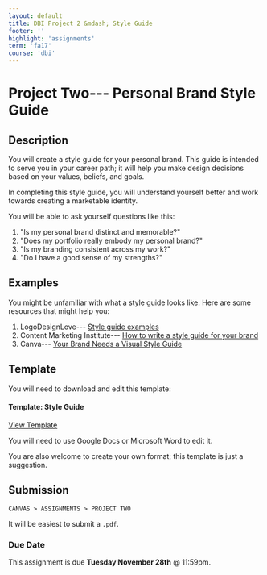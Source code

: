 ```yaml
---
layout: default
title: DBI Project 2 &mdash; Style Guide
footer: ''
highlight: 'assignments'
term: 'fa17'
course: 'dbi'
---
```

# Project Two--- Personal Brand Style Guide
## Description
You will create a style guide for your personal brand. This guide is intended to serve you in your career path; it will help you make design decisions based on your values, beliefs, and goals.

In completing this style guide, you will understand yourself better and work towards creating a marketable identity.

You will be able to ask yourself questions like this:

1. "Is my personal brand distinct and memorable?"
2. "Does my portfolio really embody my personal brand?"
3. "Is my branding consistent across my work?"
4. "Do I have a good sense of my strengths?"

## Examples
You might be unfamiliar with what a style guide looks like. Here are some resources that might help you:

1. LogoDesignLove--- [Style guide examples](https://www.logodesignlove.com/brand-identity-style-guides)
2. Content Marketing Institute--- [ How to write a style guide for your brand](http://contentmarketinginstitute.com/2017/05/write-style-guide-brand/)
3. Canva--- [Your Brand Needs a Visual Style Guide](https://designschool.canva.com/blog/your-brand-needs-a-visual-style-guide/)

## Template
You will need to download and edit this template:

 <div class="card-block">
    <h4 class="card-title">Template: Style Guide</h4>
    <div class="spacer-1rem"></div>
    <a href="https://docs.google.com/document/d/1l0aEOJvCOKgQgmD0NOaZQKguAmVkZHaYTxn5QcWw0no/edit#heading=h.eqvdmor3lu81
" class="btn btn-primary" target="_blank">View Template</a>
  </div>


You will need to use Google Docs or Microsoft Word to edit it.

You are also welcome to create your own format; this template is just a suggestion.

## Submission
`CANVAS > ASSIGNMENTS > PROJECT TWO`

It will be easiest to submit a `.pdf`.

### Due Date
This assignment is due __Tuesday November 28th__ @ 11:59pm.